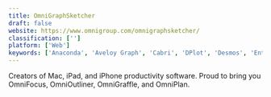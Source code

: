 ```yaml
---
title: OmniGraphSketcher
draft: false 
website: https://www.omnigroup.com/omnigraphsketcher/
classification: ['']
platform: ['Web']
keywords: ['Anaconda', 'Aveloy Graph', 'Cabri', 'DPlot', 'Desmos', 'Enthought', 'GeoGebra', 'GnuPlot', 'Graph', 'Lybniz', 'MATLAB', 'MagicPlot', 'Matplotlib', 'Microsoft Mathematics', 'QtiPlot', 'Sage Math', 'SciDaVis', 'Scilab', 'Vis.js', 'fxSolver']
---
```

Creators of Mac, iPad, and iPhone productivity software. Proud to bring you OmniFocus, OmniOutliner, OmniGraffle, and OmniPlan.